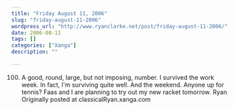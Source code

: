 ```yaml
---
title: "Friday August 11, 2006"
slug: "friday-august-11-2006"
wordpress_url: "http://www.ryanclarke.net/post/friday-august-11-2006/"
date: 2006-08-11
tags: []
categories: ["Xanga"]
description: ""

---
```


100. A good, round, large, but not imposing, number.
I survived the work week. In fact, I'm surviving quite well.
And the weekend. Anyone up for tennis? Faas and I are planning to try out my new racket tomorrow.
Ryan
Originally posted at classicalRyan.xanga.com
